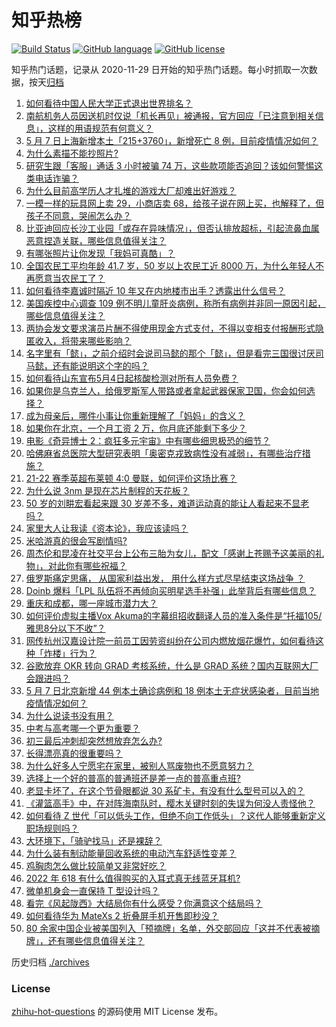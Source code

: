 # 知乎热榜
[![Build Status](https://github.com/ToWeLong/zhihu-hot-questions/workflows/CI/badge.svg)](https://github.com/ToWeLong/zhihu-hot-questions/actions)
[![GitHub language](https://img.shields.io/badge/language-golang-orange.svg)](https://golang.org/)
[![GitHub license](https://img.shields.io/github/license/ToWeLong/zhihu-hot-questions)](https://github.com/ToWeLong/zhihu-hot-questions/blob/main/LICENSE)

知乎热门话题，记录从 2020-11-29 日开始的知乎热门话题。每小时抓取一次数据，按天[归档](./archives)

<!-- BEGIN -->

1. [如何看待中国人民大学正式退出世界排名？](https://www.zhihu.com/question/531671974)
1. [南航机务人员因送机时仅说「机长再见」被通报，官方回应「已注意到相关信息」，这样的用语规范有何意义？](https://www.zhihu.com/question/531773335)
1. [5 月 7 日上海新增本土「215+3760」，新增死亡 8 例，目前疫情情况如何？](https://www.zhihu.com/question/531822615)
1. [为什么素描不能抄照片?](https://www.zhihu.com/question/458751689)
1. [研究生跟「客服」通话 3 小时被骗 74 万，这些款项能否追回？该如何警惕这类电话诈骗？](https://www.zhihu.com/question/531783872)
1. [为什么目前高学历人才扎堆的游戏大厂却难出好游戏？](https://www.zhihu.com/question/530816105)
1. [一模一样的玩具网上卖 29，小商店卖 68，给孩子说在网上买，也解释了，但孩子不同意，哭闹怎么办？](https://www.zhihu.com/question/525757457)
1. [比亚迪回应长沙工业园「或存在异味情况」，但否认排放超标，引起流鼻血属恶意捏造关联，哪些信息值得关注？](https://www.zhihu.com/question/531798122)
1. [有哪张照片让你发现「我妈可真酷」？](https://www.zhihu.com/question/530094452)
1. [全国农民工平均年龄 41.7 岁，50 岁以上农民工近 8000 万，为什么年轻人不再愿意当农民工了？](https://www.zhihu.com/question/531714255)
1. [如何看待李嘉诚时隔近 10 年又在内地楼市出手？透露出什么信号？](https://www.zhihu.com/question/531759653)
1. [美国疾控中心调查 109 例不明儿童肝炎病例，称所有病例并非同一原因引起，哪些信息值得关注？](https://www.zhihu.com/question/531769327)
1. [两协会发文要求演员片酬不得使用现金方式支付，不得以变相支付报酬形式隐匿收入，将带来哪些影响？](https://www.zhihu.com/question/531788207)
1. [名字里有「懿」，之前介绍时会说司马懿的那个「懿」，但是看完三国很讨厌司马懿，还有能说明这个字的吗？](https://www.zhihu.com/question/525787449)
1. [如何看待山东宣布5月4日起核酸检测对所有人员免费？](https://www.zhihu.com/question/531165951)
1. [如果你是乌克兰人，给俄罗斯军人带路或者拿起武器保家卫国，你会如何选择？](https://www.zhihu.com/question/525770129)
1. [成为母亲后，哪件小事让你重新理解了「妈妈」的含义？](https://www.zhihu.com/question/530125080)
1. [如果你在北京，一个月工资 2 万，你月底还能剩下多少？](https://www.zhihu.com/question/516556362)
1. [电影《奇异博士 2：疯狂多元宇宙》中有哪些细思极恐的细节？](https://www.zhihu.com/question/531280092)
1. [哈佛麻省总医院大型研究表明「奥密克戎致病性没有减弱」，有哪些治疗措施？](https://www.zhihu.com/question/531639583)
1. [21-22 赛季英超布莱顿 4:0 曼联，如何评价这场比赛？](https://www.zhihu.com/question/531810598)
1. [为什么说 3nm 是现在芯片制程的天花板？](https://www.zhihu.com/question/441612665)
1. [50 岁的刘畊宏看起来跟 30 岁差不多，难道运动真的能让人看起来不显老吗？](https://www.zhihu.com/question/531022002)
1. [家里大人让我读《资本论》，我应该读吗？](https://www.zhihu.com/question/521801886)
1. [米哈游真的很会写剧情吗?](https://www.zhihu.com/question/527664808)
1. [周杰伦和昆凌在社交平台上公布三胎为女儿，配文「感谢上苍赐予这美丽的礼物」，对此你有哪些祝福？](https://www.zhihu.com/question/531548935)
1. [俄罗斯痛定思痛， 从国家利益出发， 用什么样方式尽早结束这场战争 ？](https://www.zhihu.com/question/531694082)
1. [Doinb 爆料「LPL 队伍将不再倾向买明星选手补强」此举背后有哪些信息？](https://www.zhihu.com/question/531469049)
1. [重庆和成都，哪一座城市潜力大？](https://www.zhihu.com/question/34969563)
1. [如何评价虚拟主播Vox Akuma的字幕组招收翻译人员的准入条件是“托福105/雅思8分以下不收”？](https://www.zhihu.com/question/531436789)
1. [网传杭州汉嘉设计院一前员工因劳资纠纷在公司内燃放烟花爆竹，如何看待这种「炸楼」行为？](https://www.zhihu.com/question/531665308)
1. [谷歌放弃 OKR 转向 GRAD 考核系统，什么是 GRAD 系统？国内互联网大厂会跟进吗？](https://www.zhihu.com/question/531710332)
1. [5 月 7 日北京新增 44 例本土确诊病例和 18 例本土无症状感染者，目前当地疫情情况如何？](https://www.zhihu.com/question/531822437)
1. [为什么说读书没有用？](https://www.zhihu.com/question/531695313)
1. [中考与高考哪一个更为重要？](https://www.zhihu.com/question/531672298)
1. [初三最后冲刺却突然想放弃怎么办?](https://www.zhihu.com/question/531681056)
1. [长得漂亮真的很重要吗？](https://www.zhihu.com/question/505809133)
1. [为什么好多人宁愿宅在家里，被别人骂废物也不愿意努力？](https://www.zhihu.com/question/359865930)
1. [选择上一个好的普高的普通班还是差一点的普高重点班?](https://www.zhihu.com/question/531772362)
1. [老显卡坏了，在这个节骨眼都说 30 系矿卡，有没有什么型号可以入的？](https://www.zhihu.com/question/531554536)
1. [《灌篮高手》中，在对阵海南队时，樱木关键时刻的失误为何没人责怪他？](https://www.zhihu.com/question/531269806)
1. [如何看待 Z 世代「可以低头工作，但绝不向工作低头」？这代人能够重新定义职场规则吗？](https://www.zhihu.com/question/531698987)
1. [大环境下，「骑驴找马」还是裸辞？](https://www.zhihu.com/question/531560317)
1. [为什么装有制动能量回收系统的电动汽车舒适性变差？](https://www.zhihu.com/question/502777875)
1. [鸡胸肉怎么做比较简单又非常好吃？](https://www.zhihu.com/question/516713207)
1. [2022 年 618 有什么值得购买的入耳式真无线蓝牙耳机?](https://www.zhihu.com/question/531458038)
1. [微单机身会一直保持 T 型设计吗？](https://www.zhihu.com/question/531538881)
1. [看完《风起陇西》大结局你有什么感受？你满意这个结局吗？](https://www.zhihu.com/question/531810920)
1. [如何看待华为 MateXs 2 折叠屏手机开售即秒没？](https://www.zhihu.com/question/531582823)
1. [80 余家中国企业被美国列入「预摘牌」名单，外交部回应「这并不代表被摘牌」，还有哪些信息值得关注？](https://www.zhihu.com/question/531465366)

<!-- END -->

历史归档 [./archives](./archives)


### License
[zhihu-hot-questions](https://github.com/towelong/zhihu-hot-questions) 的源码使用 MIT License 发布。